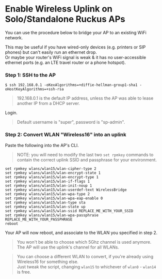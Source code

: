 # Enable Wireless Uplink on Solo/Standalone Ruckus APs

You can use the procedure below to bridge your AP to an existing WiFi network.

This may be useful if you have wired-only devices (e.g. printers or SIP phones) but can't easily run an ethernet drop.  
Or maybe your router's WiFi signal is weak & it has no user-accessible ethernet ports (e.g. an LTE travel router or a phone hotspot).  

### Step 1: SSH to the AP

```console
$ ssh 192.168.0.1 -oKexAlgorithms=+diffie-hellman-group1-sha1 -oHostKeyAlgorithms=+ssh-rsa
```

> 192.168.0.1 is the default IP address, unless the AP was able to lease another IP from a DHCP server.

Login.

> Default username is "super", password is "sp-admin".

### Step 2: Convert WLAN "Wireless16" into an uplink

Paste the following into the AP's CLI.

> NOTE: you will need to modify the last two `set rpmkey` commands to contain the correct uplink SSID and passphrase for your environment.

```
set rpmkey wlans/wlan15/wlan-cipher-type 2
set rpmkey wlans/wlan15/wlan-encrypt-state 1
set rpmkey wlans/wlan15/wlan-encrypt-type 1
set rpmkey wlans/wlan15/wlan-if-flags 1
set rpmkey wlans/wlan15/wlan-init-noup 1
set rpmkey wlans/wlan15/wlan-userdef-text WirelessBridge
set rpmkey wlans/wlan15/wlan-wpa-type 2
set rpmkey wlans/wlan15/wlan-wpa-eap-enable 0
set rpmkey wlans/wlan15/wlan-type sta
set rpmkey wlans/wlan15/wlan-state up
set rpmkey wlans/wlan15/wlan-ssid REPLACE_ME_WITH_YOUR_SSID
set rpmkey wlans/wlan15/wlan-wpa-passphrase REPLACE_ME_WITH_YOUR_PASSPHRASE
reboot
```

Your AP will now reboot, and associate to the WLAN you specified in step 2.

> You won't be able to choose which 5Ghz channel is used anymore. The AP will use the uplink's channel for all WLANs.

> You can choose a different WLAN to convert, if you're already using Wireless16 for something else.  
> Just tweak the script, changing `wlan15` to whichever of `wlan0` - `wlan14` is free.
> 
